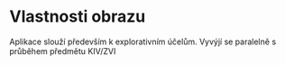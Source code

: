 # Vlastnosti obrazu

Aplikace slouží především k explorativním účelům. Vyvýjí se paralelně s průběhem předmětu KIV/ZVI
